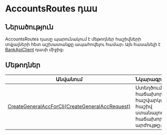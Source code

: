 ---
---

<div class="version-block" data-product-id="bank" data-version="250626.000, 250929.000" markdown="1">

# AccountsRoutes դաս

## Ներածություն

AccountsRoutes դասը պարունակում է մեթոդներ հաշիվների տվյալների հետ աշխատանքը ապահովելու համար։
Այն հասանելի է [BankApiClient](../types/BankApiClient.md) դասի միջից։

## Մեթոդներ

| Անվանում | Նկարագրություն |
|----------|----------------|
| [CreateGeneralAccForCli(CreateGeneralAccRequest)](AccountsRoutes/CreateGeneralAccForCli.md) | Ստեղծում է հաճախորդի հաշվարկային հաշիվ ստանալով հաճախորդին և արժույթը։ |

</div>
